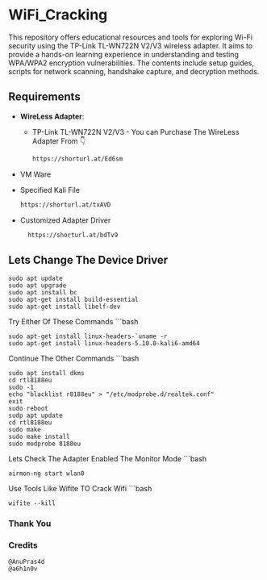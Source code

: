 # WiFi_Cracking
This repository offers educational resources and tools for exploring Wi-Fi security using the TP-Link TL-WN722N V2/V3 wireless adapter. It aims to provide a hands-on learning experience in understanding and testing WPA/WPA2 encryption vulnerabilities. The contents include setup guides, scripts for network scanning, handshake capture, and decryption methods.

## Requirements

- **WireLess Adapter**:
    - TP-Link TL-WN722N V2/V3 -
      You can Purchase The WireLess Adapter From 👇
      
      ```bash
      https://shorturl.at/Ed6sm
      
- VM Ware
- Specified Kali File

    ```bash
    https://shorturl.at/txAVD
- Customized Adapter Driver
    ```bash
      https://shorturl.at/bdTv9
## Lets Change The Device Driver
    sudo apt update
    sudo apt upgrade
    sudo apt install bc
    sudo apt-get install build-essential
    sudo apt-get install libelf-dev
Try Either Of These Commands
    ```bash
    
    sudo apt-get install linux-headers-`uname -r
    sudo apt-get install linux-headers-5.10.0-kali6-amd64
Continue The Other Commands
    ```bash

    sudo apt install dkms
    cd rtl8188eu
    sudo -1
    echo "blacklist r8188eu" > "/etc/modprobe.d/realtek.conf"
    exit
    sudo reboot
    sudp apt update
    cd rtl8188eu
    sudo make
    sudo make install
    sudo modprobe 8188eu
Lets Check The Adapter Enabled The Monitor Mode
    ```bash

    airmon-ng start wlan0

Use Tools Like Wifite TO Crack Wifi
    ```bash

    wifite --kill

### Thank You 
### Credits
    @AnuPras4d
    @a6h1n0v


